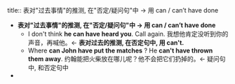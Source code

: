 title:: 表对"过去事情"的推测, 在"否定/疑问句"中 -> 用 can / can’t have done

- **表对"过去事情"的推测, 在"否定/疑问句"中 -> 用 can / can’t have done**
	- I don't think **he can have heard you**. Call again. 我想他肯定没听到你的声音，再喊他。<- **表对过去的推测, 在否定句中, 用 can't.**
	- Where **can John have put the matches** ? He **can't have thrown them away**. 约翰能把火柴放在哪儿呢？他不会把它们扔掉的。<- 疑问句中, 和否定句中
-